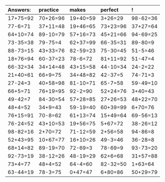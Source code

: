 | Answers: | practice | makes | perfect | ! |
| :--- | :--- | :--- | :--- | :--- |
| 17+75=92 | 70+26=96 | 19+40=59 | 3+26=29 | 98-62=36 | 
| 77-6=71 | 37+11=48 | 19+46=65 | 73+23=96 | 37+27=64 | 
| 64+10=74 | 89-10=79 | 57+16=73 | 45+21=66 | 94-69=25 | 
| 73-35=38 | 79-75=4 | 62+37=99 | 66-35=31 | 89-80=9 | 
| 88-73=15 | 43+33=76 | 82-59=23 | 75-30=45 | 51-5=46 | 
| 18+76=94 | 60-37=23 | 78-6=72 | 81+11=92 | 51-47=4 | 
| 66-32=34 | 34+14=48 | 43+15=58 | 44-10=34 | 24-2=22 | 
| 21+40=61 | 66+9=75 | 34+48=82 | 42-37=5 | 74-71=3 | 
| 27-24=3 | 40+58=98 | 81-10=71 | 65-7=58 | 59-49=10 | 
| 66+5=71 | 76+19=95 | 92-2=90 | 52+24=76 | 3+40=43 | 
| 49-42=7 | 84-30=54 | 57+28=85 | 27+26=53 | 48+22=70 | 
| 48+4=52 | 34+9=43 | 59-19=40 | 60+39=99 | 6+70=76 | 
| 76+15=91 | 70-8=62 | 61+13=74 | 15+49=64 | 69-56=13 | 
| 76-24=52 | 43+10=53 | 19+56=75 | 5+67=72 | 38-26=12 | 
| 98-82=16 | 2+70=72 | 71-12=59 | 2+56=58 | 94-86=8 | 
| 52+43=95 | 10+67=77 | 16+10=26 | 49-3=46 | 36-28=8 | 
| 68+14=82 | 89-19=70 | 72-69=3 | 78-69=9 | 93-73=20 | 
| 92-73=19 | 38-12=26 | 48-19=29 | 62+6=68 | 31+57=88 | 
| 73+4=77 | 48+4=52 | 64-4=60 | 82-32=50 | 1+63=64 | 
| 63-44=19 | 78-3=75 | 0+47=47 | 6+80=86 | 50+29=79 | 

